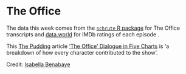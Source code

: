 The Office
================

The data this week comes from the [`schrute` R
package](https://bradlindblad.github.io/schrute/index.html) for The
Office transcripts and
[data.world](https://data.world/anujjain7/the-office-imdb-ratings-dataset)
for IMDb ratings of each episode .

This [The Pudding](https://pudding.cool/) article [‘The Office’ Dialogue
in Five Charts](https://pudding.cool/2017/08/the-office/) is ‘a
breakdown of how every character contributed to the show’.


Credit: [Isabella
Benabaye](https://www.linkedin.com/in/isabella-benabaye/)
